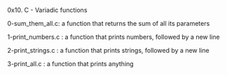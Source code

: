 0x10. C - Variadic functions



0-sum_them_all.c: a function that returns the sum of all its parameters



1-print_numbers.c : a function that prints numbers, followed by a new line



2-print_strings.c : a function that prints strings, followed by a new line



3-print_all.c : a function that prints anything
